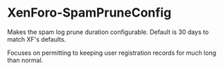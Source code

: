 XenForo-SpamPruneConfig
======================

Makes the spam log prune duration configurable. Default is 30 days to match XF's defaults.

Focuses on permitting to keeping user registration records for much long than normal.